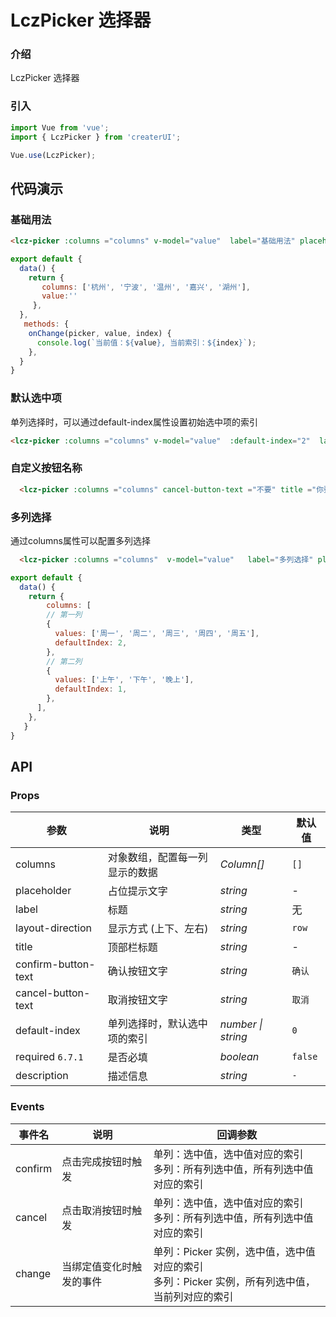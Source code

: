 # LczPicker  选择器

### 介绍

LczPicker  选择器

### 引入

```js
import Vue from 'vue';
import { LczPicker } from 'createrUI';

Vue.use(LczPicker);
```

## 代码演示

### 基础用法

```html
<lcz-picker :columns ="columns" v-model="value"  label="基础用法" placeholder="选择一个值" />
```

```js
export default {
  data() {
    return {
       columns: ['杭州', '宁波', '温州', '嘉兴', '湖州'],
       value:''
     },
  },
   methods: {
    onChange(picker, value, index) {
      console.log(`当前值：${value}, 当前索引：${index}`);
    },
  }
}
```

### 默认选中项
单列选择时，可以通过default-index属性设置初始选中项的索引
```html
<lcz-picker :columns ="columns" v-model="value"  :default-index="2"  label="默认选中项" placeholder="选择一个值" />
```


### 自定义按钮名称
```html
  <lcz-picker :columns ="columns" cancel-button-text ="不要" title ="你要不要"  confirm-button-text = "要" v-model="value"   label="自定义名称" placeholder="选择一个值"  />
```

### 多列选择
通过columns属性可以配置多列选择
```html
  <lcz-picker :columns ="columns"  v-model="value"   label="多列选择" placeholder="多列选择"  />
```

```js
export default {
  data() {
    return {
        columns: [
        // 第一列
        {
          values: ['周一', '周二', '周三', '周四', '周五'],
          defaultIndex: 2,
        },
        // 第二列
        {
          values: ['上午', '下午', '晚上'],
          defaultIndex: 1,
        },
      ],
    },
   }
}
```



## API

### Props

| 参数 | 说明 | 类型 | 默认值 |
|------|------|------|------|
| columns | 对象数组，配置每一列显示的数据 | *Column[]*  | `[]` |
| placeholder | 占位提示文字 | *string*  | - |
| label | 标题 |  *string*  |  无 |
| layout-direction  | 显示方式 (上下、左右)| *string*  |  `row`|
| title | 顶部栏标题	 | *string*  | - |
| confirm-button-text	 | 确认按钮文字	 |  *string*  |  `确认` |
| cancel-button-text	 | 取消按钮文字	| *string*  |  `取消`|
| default-index	 | 单列选择时，默认选中项的索引		| *number \| string*  |  `0`|
| required `6.7.1` | 是否必填| *boolean*  |  `false`|
| description | 描述信息| *string*  |  `-`|



###  Events

| 事件名 | 说明 | 回调参数 
|------|------|------|
| confirm | 点击完成按钮时触发	  	 |单列：选中值，选中值对应的索引  <br/>  多列：所有列选中值，所有列选中值对应的索引 |
| cancel |  点击取消按钮时触发	  	 |单列：选中值，选中值对应的索引  <br/>  多列：所有列选中值，所有列选中值对应的索引 |
| change | 当绑定值变化时触发的事件	  |单列：Picker 实例，选中值，选中值对应的索引 <br/>  多列：Picker 实例，所有列选中值，当前列对应的索引 |
